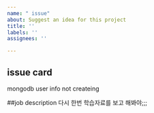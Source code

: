 ```yaml
---
name: " issue"
about: Suggest an idea for this project
title: ''
labels: ''
assignees: ''

---
```


## issue card
mongodb user info not createing

##job description
다시 한번 학습자료를 보고 해봐야;;;
